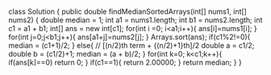 class Solution {
public double findMedianSortedArrays(int[] nums1, int[] nums2) {
double median = 1;
int a1 = nums1.length;
int b1 = nums2.length;
int c1 = a1 + b1;
int[] ans = new int[c1];
for(int i =0; i<a1;i++){
ans[i]=nums1[i];
}
for(int j=0;j<b1;j++){
ans[a1+j]=nums2[j];
}
Arrays.sort(ans);
if(c1%2!=0){
median = (c1+1)/2;
}
else{
// [(n/2)th term + {(n/2)+1}th]/2
double a = c1/2;
double b = (c1/2)+1;
median = (a + b)/2;
}
for(int k=0; k<c1;k++){
if(ans[k]==0)
return 0;
}
if(c1==1){
return 2.00000;
}
return median;
}
}